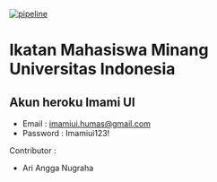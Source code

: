 [![pipeline](https://gitlab.com/nugrahaa/imami-website/badges/master/pipeline.svg)](https://imamiui.herokuapp.com/)

# Ikatan Mahasiswa Minang Universitas Indonesia

## Akun heroku Imami UI 
* Email       : imamiui.humas@gmail.com  
* Password    : Imamiui123!

Contributor :
- Ari Angga Nugraha